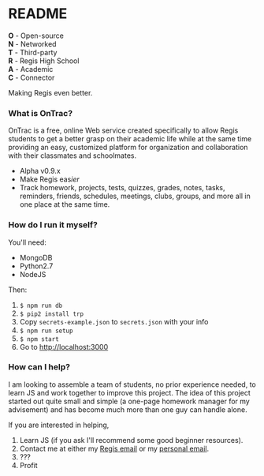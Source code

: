 # README #

**O** - Open-source <br>
**N** - Networked <br>
**T** - Third-party <br>
**R** - Regis High School <br>
**A** - Academic <br>
**C** - Connector <br>

Making Regis even better.


### What is OnTrac? ###

OnTrac is a free, online Web service created specifically to
allow Regis students to get a better grasp on their academic
life while at the same time providing an easy, customized
platform for organization and collaboration with their
classmates and schoolmates.

* Alpha v0.9.x
* Make Regis eas*ier*
* Track homework, projects, tests, quizzes, grades, notes, tasks, reminders, friends, schedules, meetings, clubs, groups, and more all in one place at the same time.


### How do I run it myself? ###

You'll need:
* MongoDB
* Python2.7
* NodeJS

Then:

1. ```$ npm run db```
2. ```$ pip2 install trp```
3. Copy ```secrets-example.json``` to ```secrets.json``` with your info
4. ```$ npm run setup```
5. ```$ npm start```
6. Go to [http://localhost:3000](http://localhost:3000)

### How can I help? ###

I am looking to assemble a team of students, no prior experience needed, to learn JS and work together to improve this project. The idea of this project started out quite small and simple (a one-page homework manager for my advisement) and has become much more than one guy can handle alone.

If you are interested in helping,

1. Learn JS (if you ask I'll recommend some good beginner resources).
2. Contact me at either my [Regis email](mailto:fmatranga18@regis.org) or my [personal email](mailto:thefrankmatranga@gmail.com).
3. ???
4. Profit
